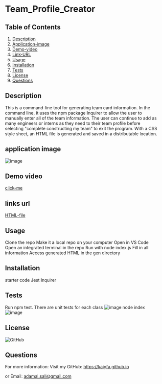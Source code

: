 # Team_Profile_Creator

## Table of Contents
1. [Description](#description)
2. [Application-image](#application-image)
3. [Demo-video](#demo-video)
4. [Link-URL](#url)
5. [Usage](#usage)
6. [Installation](installation)
7. [Tests](#tests)
8. [License](#license)
9. [Questions](#questions)

## Description
This is a command-line tool for generating team card information. In the command line, it uses the npm package Inquirer to allow the user to manually enter all of the team information. The user can continue to add as many engineers or interns as they need to their team profile before selecting "complete constructing my team" to exit the program. With a CSS style sheet, an HTML file is generated and saved in a distributable location.

## application image

![image](https://user-images.githubusercontent.com/115763652/215901559-36220073-7d33-40b2-a1b3-ac26e90062c8.png)

## Demo video

[click-me](#https://drive.google.com/file/d/1HXni-zE_ckjNFwsLubUZfFjd3Y1Vp3sv/view)


## links url

[HTML-file](#http://127.0.0.1:5500/gen/index.html)

## Usage
Clone the repo
Make it a local repo on your computer
Open in VS Code
Open an integrated terminal in the repo
Run with node index.js
Fill in all information
Access generated HTML in the gen directory


## Installation
starter code 
Jest
Inquirer

## Tests
Run npm test. There are unit tests for each class 
![image](https://user-images.githubusercontent.com/115763652/215899655-ca2309df-e3d9-40ff-8104-bb76986cb09a.png)
node index
![image](https://user-images.githubusercontent.com/115763652/215899493-75c56653-a32e-4177-817d-35c9bf0d7c92.png)

## License

![GitHub](https://img.shields.io/github/license/kaiyfa/Team_Profile_Creator)

## Questions
For more information: Visit my GitHub: https://kaiyfa.github.io

or Email: adamal.sall@gmail.com
